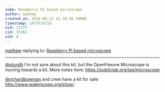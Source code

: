 ```yaml
---
node: Raspberry Pi based microscope
author: mathew
created_at: 2016-09-12 22:18:38 +0000
timestamp: 1473718718
nid: 12375
cid: 15361
uid: 4
---
```




[mathew](../profile/mathew) replying to: [Raspberry Pi based microscope](../notes/Holger/11-06-2015/raspberry-pi-based-microscope)

----
[@plundh](/profile/plundh) I'm not sure about this kit, but the OpenFlexure Microscope is moving towards a kit. 
More notes here:
https://publiclab.org/tag/microscope

[@richardbowman](/profile/richardbowman) and crew have a kit for sale:
http://www.waterscope.org/shop/
